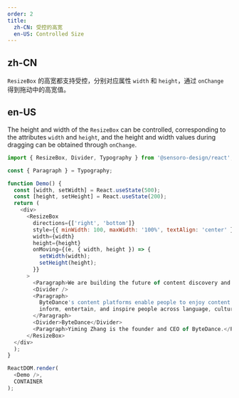 ```yaml
---
order: 2
title: 
  zh-CN: 受控的高宽
  en-US: Controlled Size
---
```


## zh-CN

`ResizeBox` 的高宽都支持受控，分别对应属性 `width` 和 `height`，通过 `onChange` 得到拖动中的高宽值。

## en-US

The height and width of the `ResizeBox` can be controlled, corresponding to the attributes `width` and `height`, and the height and width values during dragging can be obtained through `onChange`.

```js
import { ResizeBox, Divider, Typography } from '@sensoro-design/react';

const { Paragraph } = Typography;

function Demo() {
  const [width, setWidth] = React.useState(500);
  const [height, setHeight] = React.useState(200);
  return (
    <div>
      <ResizeBox
        directions={['right', 'bottom']}
        style={{ minWidth: 100, maxWidth: '100%', textAlign: 'center' }}
        width={width}
        height={height}
        onMoving={(e, { width, height }) => {
          setWidth(width);
          setHeight(height);
        }}
      >
        <Paragraph>We are building the future of content discovery and creation.</Paragraph>
        <Divider />
        <Paragraph>
          ByteDance's content platforms enable people to enjoy content powered by AI technology. We
          inform, entertain, and inspire people across language, culture and geography.
        </Paragraph>
        <Divider>ByteDance</Divider>
        <Paragraph>Yiming Zhang is the founder and CEO of ByteDance.</Paragraph>
      </ResizeBox>
  </div>
  );
}

ReactDOM.render(
  <Demo />,
  CONTAINER
);
```
